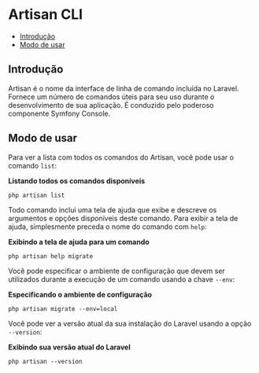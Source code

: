 # Artisan CLI

- [Introdução](#introduction)
- [Modo de usar](#usage)

<a name="introduction"></a>
## Introdução

Artisan é o nome da interface de linha de comando incluída no Laravel. Fornece um número de comandos úteis para seu uso durante o desenvolvimento de sua aplicação. É conduzido pelo poderoso componente Symfony Console.

<a name="usage"></a>
## Modo de usar

Para ver a lista com todos os comandos do Artisan, você pode usar o comando `list`:

**Listando todos os comandos disponíveis**

	php artisan list

Todo comando inclui uma tela de ajuda que exibe e descreve os argumentos e opções disponíveis deste comando. Para exibir a tela de ajuda, simplesmente preceda o nome do comando com `help`:

**Exibindo a tela de ajuda para um comando**

	php artisan help migrate

Você pode especificar o ambiente de configuração que devem ser utilizados durante a execução de um comando usando a chave `--env`:

**Especificando o ambiente de configuração**

	php artisan migrate --env=local

Você pode ver a versão atual da sua instalação do Laravel usando a opção `--version`:

**Exibindo sua versão atual do Laravel**

	php artisan --version
